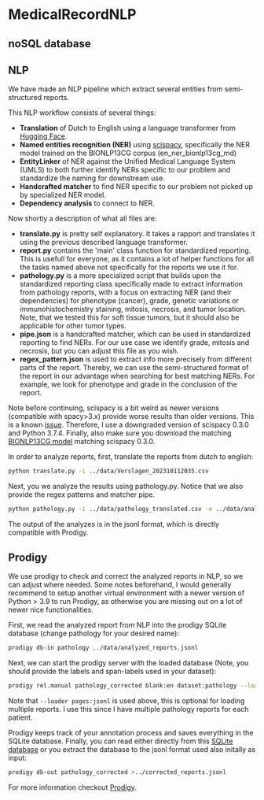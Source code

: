 # MedicalRecordNLP

## noSQL database



## NLP 

We have made an NLP pipeline which extract several entities from semi-structured reports.

This NLP workflow consists of several things:
- **Translation** of Dutch to English using a language transformer from [Hugging Face](https://huggingface.co/Helsinki-NLP/opus-mt-nl-en).
- **Named entities recognition (NER)** using [scispacy](https://allenai.github.io/scispacy/), specifically the NER model trained on the BIONLP13CG corpus (en_ner_bionlp13cg_md)
- **EntityLinker** of NER against the Unified Medical Language System (UMLS) to both further identify NERs specific to our problem and standardize the naming for downstream use.
- **Handcrafted matcher** to find NER specific to our problem not picked up by specialized NER model.
- **Dependency analysis** to connect to NER.

Now shortly a description of what all files are:
- **translate.py** is pretty self explanatory. It takes a rapport and translates it using the previous described language transformer.
- **report.py** contains the 'main' class function for standardized reporting. This is usefull for everyone, as it contains a lot of helper functions for all the tasks named above not specifically for the reports we use it for.
- **pathology.py** is a more specialized script that builds upon the standardized reporting class specifically made to extract information from pathology reports, with a focus on extracting NER (and their dependencies) for phenotype (cancer), grade, genetic variations or immunohistochemistry staining, mitosis, necrosis, and tumor location. Note, that we tested this for soft tissue tumors, but it should also be applicable for other tumor types.
- **pipe.json** is a handcrafted matcher, which can be used in standardized reporting to find NERs. For our use case we identify grade, mitosis and necrosis, but you can adjust this file as you wish.
- **regex_pattern.json** is used to extract info more precisely from different parts of the report. Thereby, we can use the semi-structured format of the report in our advantage when searching for best matching NERs. For example, we look for phenotype and grade in the conclusion of the report.

Note before continuing, scispacy is a bit weird as newer versions (compatible with spacy>3.x) provide worse results than older versions. This is a known [issue](https://github.com/allenai/scispacy/issues/342#issuecomment-804993320). Therefore, I use a downgraded version of scispacy 0.3.0 and Python 3.7.4. Finally, also make sure you download the matching [BIONLP13CG model](https://s3-us-west-2.amazonaws.com/ai2-s2-scispacy/releases/v0.3.0/en_ner_bionlp13cg_md-0.3.0.tar.gz) matching scispacy 0.3.0.

In order to analyze reports, first, translate the reports from dutch to english:
```sh
python translate.py -i ../data/Verslagen_202310112035.csv
```

Next, you we analyze the results using pathology.py. Notice that we also provide the regex patterns and matcher pipe.
```sh
python pathology.py -i ../data/pathology_translated.csv -o ../data/analyzed_reports.jsonl -r ../resources/regex_pattern.json -p ../resources/pipe.json
```

The output of the analyzes is in the jsonl format, which is directly compatible with Prodigy.

## Prodigy

We use prodigy to check and correct the analyzed reports in NLP, so we can adjust where needed. Some notes beforehand, I would generally recommend to setup another virtual environment with a newer version of Python > 3.9 to run Prodigy, as otherwise you are missing out on a lot of newer nice functionalities.

First, we read the analyzed report from NLP into the prodigy SQLite database (change pathology for your desired name):
```sh
prodigy db-in pathology ../data/analyzed_reports.jsonl
```

Next, we can start the prodigy server with the loaded database (Note, you should provide the labels and span-labels used in your dataset):
```sh
prodigy rel.manual pathology_corrected blank:en dataset:pathology --loader pages:jsonl --label CANCER,GRADE,ORGAN,CELL,MITOSIS,NECROSIS,GENE_OR_GENE_PRODUCT,GRANULAR_DISEASE,SUSPECTED_CANCER,OTHERDISEASE --span-label CANCER,GRADE,ORGAN,CELL,MITOSIS,NECROSIS,GENE_OR_GENE_PRODUCT,GRANULAR_DISEASE,SUSPECTED_CANCER,OTHERDISEASE
```

Note that `--loader pages:jsonl` is used above, this is optional for loading multiple reports. I use this since I have multiple pathology reports for each patient.

Prodigy keeps track of your annotation process and saves everything in the SQLite database. Finally, you can read either directly from this [SQLite database](https://prodi.gy/docs/api-database) or you extract the database to the jsonl format used also initally as input:
```sh
prodigy db-out pathology_corrected >../corrected_reports.jsonl
```

For more information checkout [Prodigy](https://prodi.gy/docs). 